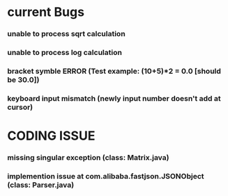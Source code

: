 # current Bugs
### unable to process sqrt calculation
### unable to process log calculation
### bracket symble ERROR (Test example: (10+5)*2 = 0.0 [should be 30.0])
### keyboard input mismatch (newly input number doesn't add at cursor)

# CODING ISSUE
### missing singular exception (class: Matrix.java)
### implemention issue at com.alibaba.fastjson.JSONObject (class: Parser.java)

